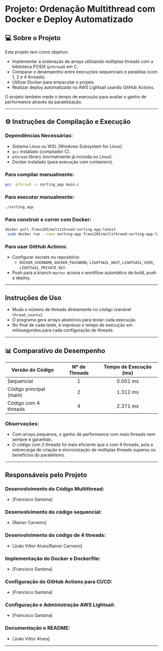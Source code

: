 # Projeto: Ordenação Multithread com Docker e Deploy Automatizado

## 💻 Sobre o Projeto

Este projeto tem como objetivo:
- Implementar a ordenação de arrays utilizando múltiplas threads com a biblioteca POSIX (`pthread`) em C.
- Comparar o desempenho entre execuções sequenciais e paralelas (com 1, 2 e 4 threads).
- Utilizar Docker para empacotar o projeto.
- Realizar deploy automatizado na AWS Lightsail usando GitHub Actions.

O projeto também mede o tempo de execução para avaliar o ganho de performance através da paralelização.

---

## ⚙️ Instruções de Compilação e Execução

### Dependências Necessárias:
- Sistema Linux ou WSL (Windows Subsystem for Linux).
- `gcc` instalado (compilador C).
- `pthread` library (normalmente já incluída no Linux).
- Docker instalado (para execução com containers).

### Para compilar manualmente:
```bash
gcc -pthread -o sorting_app main.c
```

### Para executar manualmente:
```bash
./sorting_app
```

### Para construir e correr com Docker:
```bash
docker pull frans203/multithread-sorting-app:latest
 sudo docker run --name sorting-app frans203/multithread-sorting-app:latest
```

### Para usar GitHub Actions:
- Configurar secrets no repositório:
  - `DOCKER_USERNAME`, `DOCKER_PASSWORD`, `LIGHTSAIL_HOST`, `LIGHTSAIL_USER`, `LIGHTSAIL_PRIVATE_KEY`.
- Push para a branch `master` aciona o workflow automático de build, push e deploy.

---

##  Instruções de Uso

- Muda o número de threads diretamente no código (variável `thread_counts`).
- O programa gera arrays aleatórios para testar cada execução.
- No final de cada teste, é impresso o tempo de execução em milissegundos para cada configuração de threads.
---

## 📊 Comparativo de Desempenho

| Versão do Código         | Nº de Threads | Tempo de Execução (ms) |
|--------------------------|:-------------:|:------------------------:|
| Sequencial               | 1             | 0.001 ms                 |
| Código principal (main)  | 2             | 1.312 ms                 |
| Código com 4 threads     | 4             | 2.371 ms                 |

###  Observações:
- Com arrays pequenos, o ganho de performance com mais threads nem sempre é garantido.
- O código com 2 threads foi mais eficiente que o com 4 threads, pois a sobrecarga de criação e sincronização de múltiplas threads superou os benefícios do paralelismo.

---

##  Responsáveis pelo Projeto

### Desenvolvimento do Código Multithread:
- [Francisco Santana]

### Desenvolvimento do código sequencial:
- [Rainer Carneiro]

### Desenvolvimento do código de 4 threads:
- [João Vittor Alves/Rainer Carneiro]

### Implementação do Docker e Dockerfile:
- [Francisco Santana]

### Configuração do GitHub Actions para CI/CD:
- [Francisco Santana]

### Configuração e Administração AWS Lightsail:
- [Francisco Santana]

### Documentação e README:
- [João Vittor Alves]

---

